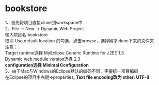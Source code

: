 # bookstore

1、首先将项目直接clone到workspace中</br>
2、File -> New -> Dynamic Web Project</br>
   输入项目名 bookstore</br>
   取消 Use default location 的勾选，点击browse，选择刚才clone下来的文件夹</br>
	注意：</br>
		Target runtime选择 MyEclipse Generic Runtime for J2EE 1.3</br>
		Dynamic web module version选择 2.3</br>
		<strong>configuration选择 Minimal Configuration</strong></br>
3、由于Mac与Windows的Eclipse默认的编码不同，需要统一项目编码</br>
	在Eclipse的项目中右键->properties, <strong>Text file encoding改为 other: UTF-8</strong></br>
